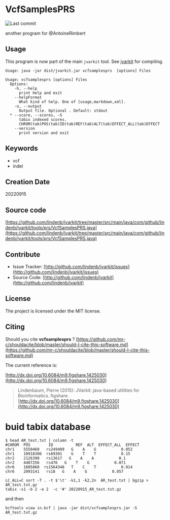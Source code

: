 # VcfSamplesPRS

![Last commit](https://img.shields.io/github/last-commit/lindenb/jvarkit.png)

another program for @AntoineRimbert


## Usage


This program is now part of the main `jvarkit` tool. See [jvarkit](JvarkitCentral.md) for compiling.


```
Usage: java -jar dist/jvarkit.jar vcfsamplesprs  [options] Files

Usage: vcfsamplesprs [options] Files
  Options:
    -h, --help
      print help and exit
    --helpFormat
      What kind of help. One of [usage,markdown,xml].
    -o, --output
      Output file. Optional . Default: stdout
  * --score, --scores, -S
      tabix indexed scores. 
      CHROM(tab)POS(tab)ID(tab)REF(tab)ALT(tab)EFFECT_ALL(tab)EFFECT 
    --version
      print version and exit

```


## Keywords

 * vcf
 * indel



## Creation Date

20220915

## Source code 

[https://github.com/lindenb/jvarkit/tree/master/src/main/java/com/github/lindenb/jvarkit/tools/prs/VcfSamplesPRS.java](https://github.com/lindenb/jvarkit/tree/master/src/main/java/com/github/lindenb/jvarkit/tools/prs/VcfSamplesPRS.java)


## Contribute

- Issue Tracker: [http://github.com/lindenb/jvarkit/issues](http://github.com/lindenb/jvarkit/issues)
- Source Code: [http://github.com/lindenb/jvarkit](http://github.com/lindenb/jvarkit)

## License

The project is licensed under the MIT license.

## Citing

Should you cite **vcfsamplesprs** ? [https://github.com/mr-c/shouldacite/blob/master/should-I-cite-this-software.md](https://github.com/mr-c/shouldacite/blob/master/should-I-cite-this-software.md)

The current reference is:

[http://dx.doi.org/10.6084/m9.figshare.1425030](http://dx.doi.org/10.6084/m9.figshare.1425030)

> Lindenbaum, Pierre (2015): JVarkit: java-based utilities for Bioinformatics. figshare.
> [http://dx.doi.org/10.6084/m9.figshare.1425030](http://dx.doi.org/10.6084/m9.figshare.1425030)


# buid tabix database

```
$ head AR_test.txt | column -t
#CHROM  POS        ID          REF  ALT  EFFECT_ALL  EFFECT  
chr1    5550460   rs249409   G    A    G           0.052
chr1    10918306  rs69301    G    T    T           0.15
chr2    2126390   rs13617   G    A    A           0.1
chr2    4407256   rs476   G    T    G           0.071
chr6    1605860  rs1564348   T    C    T           0.014
chr6    2093141   rs18   G    A    G           0.057

LC_ALL=C sort -T . -t $'\t' -k1,1 -k2,2n  AR_test.txt | bgzip > AR_test.txt.gz
tabix -s1 -b 2 -e 2  -c '#' 20220915_AR_test.txt.gz
```

and then

```
bcftools view in.bcf | java -jar dist/vcfsamplesprs.jar -S AR_test.txt.gz
```


